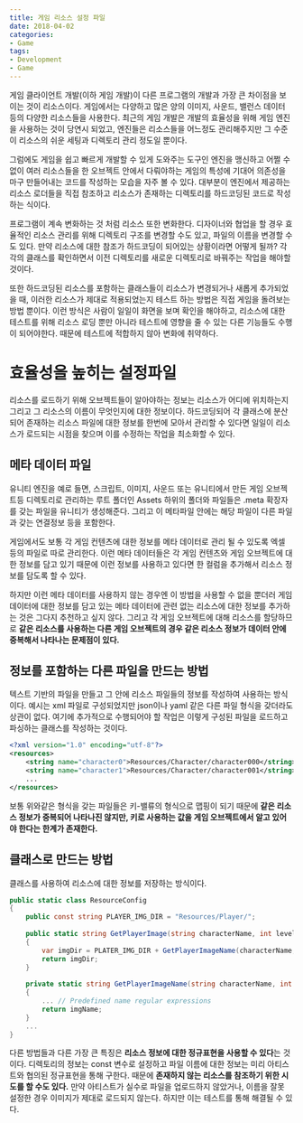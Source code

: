 ```yaml
---
title: 게임 리소스 설정 파일
date: 2018-04-02
categories:
- Game
tags:
- Development
- Game
---
```


 게임 클라이언트 개발(이하 게임 개발)이 다른 프로그램의 개발과 가장 큰 차이점을 보이는 것이 리소스이다. 게임에서는 다양하고 많은 양의 이미지, 사운드, 밸런스 데이터 등의 다양한 리소스들을 사용한다. 최근의 게임 개발은 개발의 효율성을 위해 게임 엔진을 사용하는 것이 당연시 되었고, 엔진들은 리소스들을 어느정도 관리해주지만 그 수준이 리소스의 쉬운 세팅과 디렉토리 관리 정도일 뿐이다.

 그럼에도 게임을 쉽고 빠르게 개발할 수 있게 도와주는 도구인 엔진을 맹신하고 어쩔 수 없이 여러 리소스들을 한 오브젝트 안에서 다뤄야하는 게임의 특성에 기대어 의존성을 마구 만들어내는 코드를 작성하는 모습을 자주 볼 수 있다. 대부분이 엔진에서 제공하는 리소스 로더들을 직접 참조하고 리소스가 존재하는 디렉토리를 하드코딩된 코드로 작성하는 식이다.

 프로그램이 계속 변화하는 것 처럼 리소스 또한 변화한다. 디자이너와 협업을 할 경우 효율적인 리소스 관리를 위해 디렉토리 구조를 변경할 수도 있고, 파일의 이름을 변경할 수도 있다. 만약 리소스에 대한 참조가 하드코딩이 되어있는 상황이라면 어떻게 될까? 각각의 클래스를 확인하면서 이전 디렉토리를 새로운 디렉토리로 바꿔주는 작업을 해야할 것이다.

 또한 하드코딩된 리소스를 포함하는 클래스들이 리소스가 변경되거나 새롭게 추가되었을 때, 이러한 리소스가 제대로 적용되었는지 테스트 하는 방법은 직접 게임을 돌려보는 방법 뿐이다. 이런 방식은 사람이 일일이 화면을 보며 확인을 해야하고, 리소스에 대한 테스트를 위해 리소스 로딩 뿐만 아니라 테스트에 영향을 줄 수 있는 다른 기능들도 수행이 되어야한다. 때문에 테스트에 적합하지 않아 변화에 취약하다.

# 효율성을 높히는 설정파일

리소스를 로드하기 위해 오브젝트들이 알아야하는 정보는 리소스가 어디에 위치하는지 그리고 그 리소스의 이름이 무엇인지에 대한 정보이다. 하드코딩되어 각 클래스에 분산되어 존재하는 리소스 파일에 대한 정보를 한번에 모아서 관리할 수 있다면 일일이 리소스가 로드되는 시점을 찾으며 이를 수정하는 작업을 최소화할 수 있다.

## 메타 데이터 파일

 유니티 엔진을 예로 들면, 스크립트, 이미지, 사운드 또는 유니티에서 만든 게임 오브젝트등 디렉토리로 관리하는 루트 폴더인 Assets 하위의 폴더와 파일들은 .meta 확장자를 갖는 파일을 유니티가 생성해준다. 그리고 이 메타파일 안에는 해당 파일이 다른 파일과 갖는 연결정보 등을 포함한다.

 게임에서도 보통 각 게임 컨텐츠에 대한 정보를 메타 데이터로 관리 될 수 있도록 엑셀 등의 파일로 따로 관리한다. 이런 메타 데이터들은 각 게임 컨텐츠와 게임 오브젝트에 대한 정보를 담고 있기 때문에 이런 정보를 사용하고 있다면 한 컬럼을 추가해서 리소스 정보를 담도록 할 수 있다.

 하지만 이런 메타 데이터를 사용하지 않는 경우엔 이 방법을 사용할 수 없을 뿐더러 게임 데이터에 대한 정보를 담고 있는 메타 데이터에 관련 없는 리소스에 대한 정보를 추가하는 것은 그다지 추천하고 싶지 않다. 그리고 각 게임 오브젝트에 대해 리소스를 할당하므로 **같은 리소스를 사용하는 다른 게임 오브젝트의 경우 같은 리소스 정보가 데이터 안에 중복해서 나타나는 문제점이 있다.**

## 정보를 포함하는 다른 파일을 만드는 방법

 텍스트 기반의 파일을 만들고 그 안에 리소스 파일들의 정보를 작성하여 사용하는 방식이다. 예시는 xml 파일로 구성되었지만 json이나 yaml 같은 다른 파일 형식을 갖더라도 상관이 없다. 여기에 추가적으로 수행되어야 할 작업은 이렇게 구성된 파일을 로드하고 파싱하는 클래스를 작성하는 것이다.

```xml
<?xml version="1.0" encoding="utf-8"?>
<resources>
    <string name="character0">Resources/Character/character000</string>
    <string name="character1">Resources/Character/character001</string>
    ...
</resources>
```

 보통 위와같은 형식을 갖는 파일들은 키-밸류의 형식으로 맵핑이 되기 때문에 **같은 리소스 정보가 중복되어 나타나진 않지만, 키로 사용하는 값을 게임 오브젝트에서 알고 있어야 한다는 한계가 존재한다.**

## 클래스로 만드는 방법

클래스를 사용하여 리소스에 대한 정보를 저장하는 방식이다. 

```c#
public static class ResourceConfig
{
    public const string PLAYER_IMG_DIR = "Resources/Player/";
    
    public static string GetPlayerImage(string characterName, int level)
    {
        var imgDir = PLATER_IMG_DIR + GetPlayerImageName(characterName, level);
        return imgDir;
    }
    
    private static string GetPlayerImageName(string characterName, int level)
    {
        ... // Predefined name regular expressions
        return imgName;
    }
    ...
}
```

 다른 방법들과 다른 가장 큰 특징은 **리소스 정보에 대한 정규표현을 사용할 수 있다**는 것이다. 디렉토리의 정보는 const 변수로 설정하고 파일 이름에 대한 정보는 미리 아티스트와 협의된 정규표현을 통해 구한다. 때문에 **존재하지 않는 리소스를 참조하기 위한 시도를 할 수도 있다.** 만약 아티스트가 실수로 파일을 업로드하지 않았거나, 이름을 잘못 설정한 경우 이미지가 제대로 로드되지 않는다. 하지만 이는 테스트를 통해 해결될 수 있다.